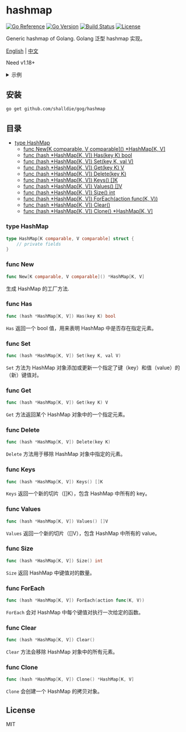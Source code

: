 # hashmap

[![Go Reference](https://pkg.go.dev/badge/github.com/shalldie/gog.svg)](https://pkg.go.dev/github.com/shalldie/gog)
[![Go Version](https://img.shields.io/github/go-mod/go-version/shalldie/gog?label=go&logo=go&style=flat-square)](https://github.com/shalldie/gog)
[![Build Status](https://img.shields.io/github/workflow/status/shalldie/gog/ci?label=test&logo=github&style=flat-square)](https://github.com/shalldie/gog/actions)
[![License](https://img.shields.io/github/license/shalldie/gog?logo=github&style=flat-square)](https://github.com/shalldie/gog)

Generic hashmap of Golang. Golang 泛型 hashmap 实现。

[English](./README.md) | [中文](./README.zh-CN.md)

Need v1.18+

<details><summary>示例</summary>
<p>

```go
{
    hash := hashmap.New[string, string]()
    hash.Set("name", "tom")

	fmt.Println(hash.Get("name")) // "tom"
	fmt.Println(hash.Has("name")) // true
}
```

</p>
</details>

## 安装

```bash
go get github.com/shalldie/gog/hashmap
```

## 目录

- [type HashMap](#type-HashMap)
  - [func New\[K comparable, V comparable\]() \*HashMap\[K, V\]](#func-New)
  - [func (hash \*HashMap[K, V]) Has(key K) bool](#func-Has)
  - [func (hash \*HashMap[K, V]) Set(key K, val V)](#func-Set)
  - [func (hash \*HashMap[K, V]) Get(key K) V](#func-Get)
  - [func (hash \*HashMap[K, V]) Delete(key K)](#func-Delete)
  - [func (hash \*HashMap[K, V]) Keys() []K](#func-Keys)
  - [func (hash \*HashMap[K, V]) Values() []V](#func-Values)
  - [func (hash \*HashMap[K, V]) Size() int](#func-Size)
  - [func (hash \*HashMap[K, V]) ForEach(action func(K, V))](#func-ForEach)
  - [func (hash \*HashMap[K, V]) Clear()](#func-Clear)
  - [func (hash \*HashMap[K, V]) Clone() \*HashMap[K, V]](#func-Clone)

### type HashMap

```go
type HashMap[K comparable, V comparable] struct {
	// private fields
}
```

### func New

```go
func New[K comparable, V comparable]() *HashMap[K, V]
```

生成 HashMap 的工厂方法.

### func Has

```go
func (hash *HashMap[K, V]) Has(key K) bool
```

`Has` 返回一个 bool 值，用来表明 HashMap 中是否存在指定元素。

### func Set

```go
func (hash *HashMap[K, V]) Set(key K, val V)
```

`Set` 方法为 HashMap 对象添加或更新一个指定了键（key）和值（value）的（新）键值对。

### func Get

```go
func (hash *HashMap[K, V]) Get(key K) V
```

`Get` 方法返回某个 HashMap 对象中的一个指定元素。

### func Delete

```go
func (hash *HashMap[K, V]) Delete(key K)
```

`Delete` 方法用于移除 HashMap 对象中指定的元素。

### func Keys

```go
func (hash *HashMap[K, V]) Keys() []K
```

`Keys` 返回一个新的切片（[]K），包含 HashMap 中所有的 key。

### func Values

```go
func (hash *HashMap[K, V]) Values() []V
```

`Values` 返回一个新的切片（[]V），包含 HashMap 中所有的 value。

### func Size

```go
func (hash *HashMap[K, V]) Size() int
```

`Size` 返回 HashMap 中键值对的数量。

### func ForEach

```go
func (hash *HashMap[K, V]) ForEach(action func(K, V))
```

`ForEach` 会对 HashMap 中每个键值对执行一次给定的函数。

### func Clear

```go
func (hash *HashMap[K, V]) Clear()
```

`Clear` 方法会移除 HashMap 对象中的所有元素。

### func Clone

```go
func (hash *HashMap[K, V]) Clone() *HashMap[K, V]
```

`Clone` 会创建一个 HashMap 的拷贝对象。

## License

MIT
